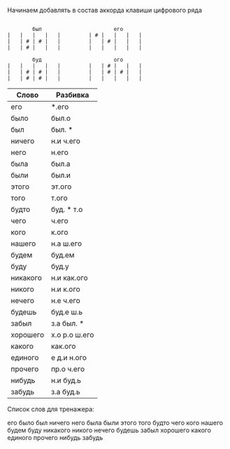 Начинаем добавлять в состав аккорда клавиши цифрового ряда

```

        был                       его
|   |   |   |   |         | # |   |   |   |
|   | # | # |   |         |   | # |   |   |
|   | # |   |   |         |   |   |   |   |

        буд                       ого
|   |   |   |   |         |   | # |   |   |
|   | # | # |   |         |   | # | # |   |
|   | # | # |   |         |   |   |   |   |

```

| Слово | Разбивка |
| --- | --- |
| его |  \*.его | 
| было | был.о | 
| был | был. \* | 
| ничего | н.и ч.его | 
| него | н.его | 
| была | был.а | 
| были | был.и | 
| этого | эт.ого | 
| того | т.ого | 
| будто | буд. \* т.о | 
| чего | ч.его | 
| кого | к.ого | 
| нашего | н.а ш.его | 
| будем | буд.ем | 
| буду | буд.у | 
| никакого | н.и как.ого | 
| никого | н.и к.ого | 
| нечего | н.е ч.его | 
| будешь | буд.е ш.ь | 
| забыл | з.а был. \* | 
| хорошего | х.о р.о ш.его | 
| какого | как.ого | 
| единого | е д.и н.ого | 
| прочего | пр.о ч.его | 
| нибудь | н.и буд.ь | 
| забудь | з.а буд.ь | 

Список слов для тренажера:

его было был ничего него была были этого того будто чего кого нашего будем буду никакого никого нечего будешь забыл хорошего какого единого прочего нибудь забудь
